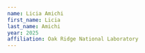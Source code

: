 ```yaml
---
name: Licia Amichi
first_name: Licia
last_name: Amichi
year: 2025
affiliation: Oak Ridge National Laboratory
---
```

